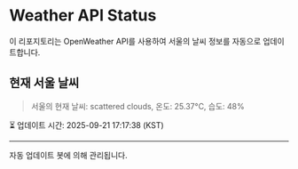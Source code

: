 
# Weather API Status

이 리포지토리는 OpenWeather API를 사용하여 서울의 날씨 정보를 자동으로 업데이트합니다.

## 현재 서울 날씨
> 서울의 현재 날씨: scattered clouds, 온도: 25.37°C, 습도: 48%

⏳ 업데이트 시간: 2025-09-21 17:17:38 (KST)

---
자동 업데이트 봇에 의해 관리됩니다.
